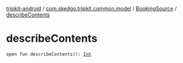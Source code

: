 [tripkit-android](../../index.md) / [com.skedgo.tripkit.common.model](../index.md) / [BookingSource](index.md) / [describeContents](./describe-contents.md)

# describeContents

`open fun describeContents(): `[`Int`](https://kotlinlang.org/api/latest/jvm/stdlib/kotlin/-int/index.html)